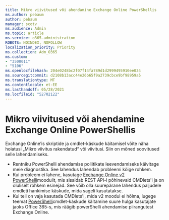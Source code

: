 ```yaml
---
title: Mikro viivitused või ahendamine Exchange Online PowerShellis
ms.author: pebaum
author: pebaum
manager: scotv
ms.audience: Admin
ms.topic: article
ms.service: o365-administration
ROBOTS: NOINDEX, NOFOLLOW
localization_priority: Priority
ms.collection: Adm_O365
ms.custom:
- "3500011"
- "5106"
ms.openlocfilehash: 204e0248bc2f07f14fa789d1d2999495910ee034
ms.sourcegitcommit: d2108b13acc44e26b65f9a2739cbce9bf98959a5
ms.translationtype: MT
ms.contentlocale: et-EE
ms.lasthandoff: 05/28/2021
ms.locfileid: "52702122"
---
```

# <a name="micro-delays-or-throttling-in-exchange-online-powershell"></a>Mikro viivitused või ahendamine Exchange Online PowerShellis

Exchange Online’is skriptide ja cmdlet-käskude käitamisel võite näha hoiatusi „Mikro viivitus rakendatud“ või viivitusi. Siin on mõned soovitused selle lahendamiseks.

- Rentniku PowerShelli ahendamise poliitikate leevendamiseks käivitage meie diagnostika. See lahendus lahendab probleemi kõige rohkem.
- Kui probleem ei lahene, kasutage [Exchange Online v2 PowerShelli](/powershell/exchange/exchange-online/exchange-online-powershell-v2/exchange-online-powershell-v2?view=exchange-ps&preserve-view=true)moodulit, mis sisaldab REST API-l põhinevaid CMDlets'i ja on oluliselt rohkem esinejad. See võib olla suurepärane lahendus paljudele cmdleti hankimise käskude, mida sageli kasutatakse.
- Kui teil on vaja kasutada CMDlets'i, mida v2 moodul ei hõlma, lugege teemat [PowerShelli](https://techcommunity.microsoft.com/t5/exchange-team-blog/updated-running-powershell-cmdlets-for-large-numbers-of-users-in/ba-p/1000628#)cmdlet-käskude käitamine suure hulga kasutajate jaoks Office 365-s, mis räägib powerShelli ahendamise piirangutest Exchange Online.
